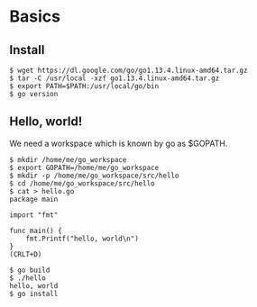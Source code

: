 
# Basics

## Install
```
$ wget https://dl.google.com/go/go1.13.4.linux-amd64.tar.gz
$ tar -C /usr/local -xzf go1.13.4.linux-amd64.tar.gz
$ export PATH=$PATH:/usr/local/go/bin
$ go version
```

## Hello, world!

We need a workspace which is known by go as $GOPATH.

```
$ mkdir /home/me/go_workspace
$ export GOPATH=/home/me/go_workspace
$ mkdir -p /home/me/go_workspace/src/hello
$ cd /home/me/go_workspace/src/hello
$ cat > hello.go
package main

import "fmt"

func main() {
	fmt.Printf("hello, world\n")
}
(CRLT+D)

$ go build
$ ./hello
hello, world
$ go install

```
